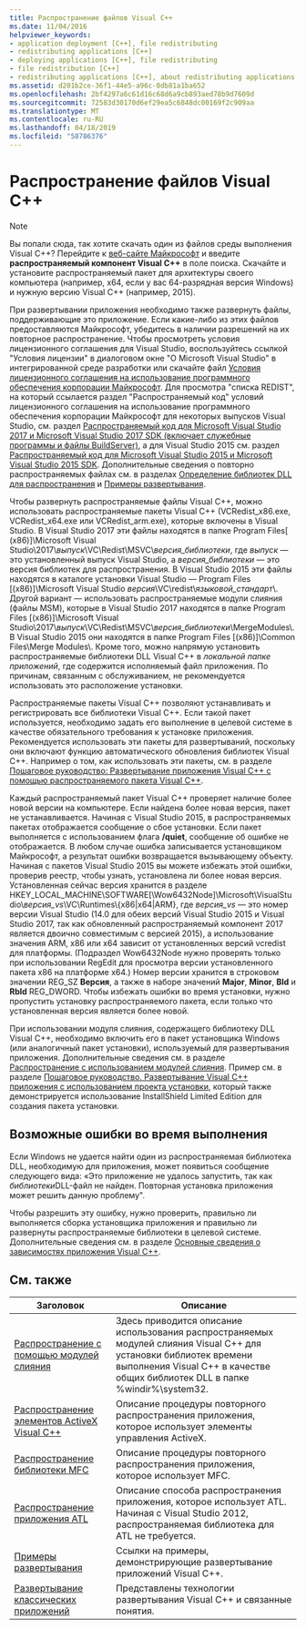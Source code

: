 ```yaml
---
title: Распространение файлов Visual C++
ms.date: 11/04/2016
helpviewer_keywords:
- application deployment [C++], file redistributing
- redistributing applications [C++]
- deploying applications [C++], file redistributing
- file redistribution [C++]
- redistributing applications [C++], about redistributing applications
ms.assetid: d201b2ce-36f1-44e5-a96c-0db81a1ba652
ms.openlocfilehash: 2bf4297a6c61d16c68d6a9cb893aed78b9d7609d
ms.sourcegitcommit: 72583d30170d6ef29ea5c6848dc00169f2c909aa
ms.translationtype: MT
ms.contentlocale: ru-RU
ms.lasthandoff: 04/18/2019
ms.locfileid: "58786376"
---
```

# <a name="redistributing-visual-c-files"></a>Распространение файлов Visual C++

> [!NOTE]
> Вы попали сюда, так хотите скачать один из файлов среды выполнения Visual C++? Перейдите к [веб-сайте Майкрософт](http://www.microsoft.com/) и введите **распространяемый компонент Visual C++** в поле поиска. Скачайте и установите распространяемый пакет для архитектуры своего компьютера (например, x64, если у вас 64-разрядная версия Windows) и нужную версию Visual C++ (например, 2015).

При развертывании приложения необходимо также развернуть файлы, поддерживающие это приложение. Если какие-либо из этих файлов предоставляются Майкрософт, убедитесь в наличии разрешений на их повторное распространение. Чтобы просмотреть условия лицензионного соглашения для Visual Studio, воспользуйтесь ссылкой "Условия лицензии" в диалоговом окне "О Microsoft Visual Studio" в интегрированной среде разработки или скачайте файл [Условия лицензионного соглашения на использование программного обеспечения корпорации Майкрософт](https://visualstudio.microsoft.com/license-terms/mlt687465/). Для просмотра "списка REDIST", на который ссылается раздел "Распространяемый код" условий лицензионного соглашения на использование программного обеспечения корпорации Майкрософт для некоторых выпусков Visual Studio, см. раздел [Распространяемый код для Microsoft Visual Studio 2017 и Microsoft Visual Studio 2017 SDK (включает служебные программы и файлы BuildServer)](/visualstudio/productinfo/2017-redistribution-vs), а для Visual Studio 2015 см. раздел [Распространяемый код для Microsoft Visual Studio 2015 и Microsoft Visual Studio 2015 SDK](/visualstudio/productinfo/2015-redistribution-vs). Дополнительные сведения о повторно распространяемых файлах см. в разделах [Определение библиотек DLL для распространения](determining-which-dlls-to-redistribute.md) и [Примеры развертывания](deployment-examples.md).

Чтобы развернуть распространяемые файлы Visual C++, можно использовать распространяемые пакеты Visual C++ (VCRedist\_x86.exe, VCRedist\_x64.exe или VCRedist\_arm.exe), которые включены в Visual Studio. В Visual Studio 2017 эти файлы находятся в папке Program Files[ (x86)]\\Microsoft Visual Studio\\2017\\_выпуск_\\VC\\Redist\\MSVC\\_версия_библиотеки_, где _выпуск_ — это установленный выпуск Visual Studio, а _версия_библиотеки_ — это версия библиотек для распространения. В Visual Studio 2015 эти файлы находятся в каталоге установки Visual Studio — Program Files [(x86)]\Microsoft Visual Studio *версия*\VC\redist\\*языковой_стандарт*\\. Другой вариант — использовать распространяемые модули слияния (файлы MSM), которые в Visual Studio 2017 находятся в папке Program Files [(x86)]\\Microsoft Visual Studio\\2017\\_выпуск_\\VC\\Redist\\MSVC\\_версия_библиотеки_\\MergeModules\\. В Visual Studio 2015 они находятся в папке Program Files [(x86)]\Common Files\Merge Modules\\. Кроме того, можно напрямую установить распространяемые библиотеки DLL Visual C++ в *локальной папке приложений*, где содержится исполняемый файл приложения. По причинам, связанным с обслуживанием, не рекомендуется использовать это расположение установки.

Распространяемые пакеты Visual C++ позволяют устанавливать и регистрировать все библиотеки Visual C++. Если такой пакет используется, необходимо задать его выполнение в целевой системе в качестве обязательного требования к установке приложения. Рекомендуется использовать эти пакеты для развертываний, поскольку они включают функцию автоматического обновления библиотек Visual C++. Например о том, как использовать эти пакеты, см. в разделе [Пошаговое руководство: Развертывание приложения Visual C++ с помощью распространяемого пакета Visual C++](deploying-visual-cpp-application-by-using-the-vcpp-redistributable-package.md).

Каждый распространяемый пакет Visual C++ проверяет наличие более новой версии на компьютере. Если найдена более новая версия, пакет не устанавливается. Начиная с Visual Studio 2015, в распространяемых пакетах отображается сообщение о сбое установки. Если пакет выполняется с использованием флага **/quiet**, сообщение об ошибке не отображается. В любом случае ошибка записывается установщиком Майкрософт, а результат ошибки возвращается вызывающему объекту. Начиная с пакетов Visual Studio 2015 вы можете избежать этой ошибки, проверив реестр, чтобы узнать, установлена ли более новая версия. Установленная сейчас версия хранится в разделе HKEY_LOCAL_MACHINE\SOFTWARE[\Wow6432Node]\Microsoft\VisualStudio\\_версия_vs_\VC\Runtimes\\{x86|x64|ARM}, где _версия_vs_ — это номер версии Visual Studio (14.0 для обеих версий Visual Studio 2015 и Visual Studio 2017, так как обновленный распространяемый компонент 2017 является двоично совместимым с версией 2015), а использование значения ARM, x86 или x64 зависит от установленных версий vcredist для платформы. (Подраздел Wow6432Node нужно проверять только при использовании RegEdit для просмотра версии установленного пакета x86 на платформе x64.) Номер версии хранится в строковом значении REG_SZ **Версия**, а также в наборе значений **Major**, **Minor**, **Bld** и **Rbld** REG_DWORD. Чтобы избежать ошибки во время установки, нужно пропустить установку распространяемого пакета, если только что установленная версия является более новой.

При использовании модуля слияния, содержащего библиотеку DLL Visual C++, необходимо включить его в пакет установщика Windows (или аналогичный пакет установки), используемый для развертывания приложения. Дополнительные сведения см. в разделе [Распространение с использованием модулей слияния](redistributing-components-by-using-merge-modules.md). Пример см. в разделе [Пошаговое руководство. Развертывание Visual C++ приложения с использованием проекта установки](walkthrough-deploying-a-visual-cpp-application-by-using-a-setup-project.md), который также демонстрируется использование InstallShield Limited Edition для создания пакета установки.

## <a name="potential-run-time-errors"></a>Возможные ошибки во время выполнения

Если Windows не удается найти один из распространяемая библиотека DLL, необходимую для приложения, может появиться сообщение следующего вида: «Это приложение не удалось запустить, так как *библиотеки*DLL-файл не найден. Повторная установка приложения может решить данную проблему".

Чтобы разрешить эту ошибку, нужно проверить, правильно ли выполняется сборка установщика приложения и правильно ли развернуты распространяемые библиотеки в целевой системе. Дополнительные сведения см. в разделе [Основные сведения о зависимостях приложения Visual C++](understanding-the-dependencies-of-a-visual-cpp-application.md).

## <a name="related-topics"></a>См. также

|Заголовок|Описание|
|-----------|-----------------|
|[Распространение с помощью модулей слияния](redistributing-components-by-using-merge-modules.md)|Здесь приводится описание использования распространяемых модулей слияния Visual C++ для установки библиотек времени выполнения Visual C++ в качестве общих библиотек DLL в папке %windir%\system32\.|
|[Распространение элементов ActiveX Visual C++](redistributing-visual-cpp-activex-controls.md)|Описание процедуры повторного распространения приложения, которое использует элементы управления ActiveX.|
|[Распространение библиотеки MFC](redistributing-the-mfc-library.md)|Описание процедуры повторного распространения приложения, которое использует MFC.|
|[Распространение приложения ATL](redistributing-an-atl-application.md)|Описание способа распространения приложения, которое использует ATL. Начиная с Visual Studio 2012, распространяемая библиотека для ATL не требуется.|
|[Примеры развертывания](deployment-examples.md)|Ссылки на примеры, демонстрирующие развертывание приложений Visual C++.|
|[Развертывание классических приложений](deploying-native-desktop-applications-visual-cpp.md)|Представлены технологии развертывания Visual C++ и связанные понятия.|